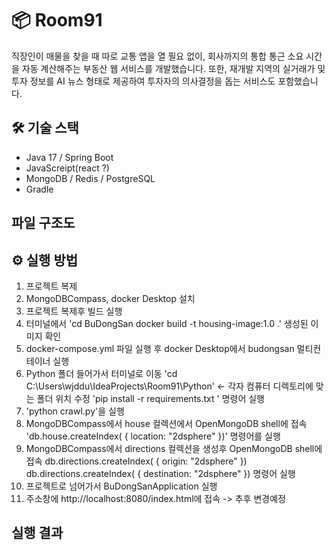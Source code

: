 # 📦 Room91

직장인이 매물을 찾을 때 따로 교통 앱을 열 필요 없이, 회사까지의 통합 통근 소요 시간을 자동 계산해주는 부동산 웹 서비스를 개발했습니다.
또한, 재개발 지역의 실거래가 및 투자 정보를 AI 뉴스 형태로 제공하여 투자자의 의사결정을 돕는 서비스도 포함했습니다.

## 🛠 기술 스택
- Java 17 / Spring Boot
- JavaScreipt(react ?)
- MongoDB / Redis / PostgreSQL
- Gradle

## 파일 구조도



## ⚙️ 실행 방법

1. 프로젝트 복제
2. MongoDBCompass, docker Desktop 설치
3. 프로젝트 복제후 빌드 실행
4. 터미널에서 
   'cd BuDongSan 
   docker build -t housing-image:1.0 .'
   생성된 이미지 확인
5. docker-compose.yml 파일 실행 후 docker Desktop에서 budongsan 멀티컨테이너 실행
6. Python 폴더 들어가서 터미널로 이동
   'cd C:\Users\wjddu\IdeaProjects\Room91\Python' <- 각자 컴퓨터 디렉토리에 맞는 폴더 위치 수정
   'pip install -r requirements.txt ' 명령어 실행
7. 'python crawl.py'을 실행
8. MongoDBCompass에서 house 컬렉션에서  OpenMongoDB shell에 접속
   'db.house.createIndex( { location: "2dsphere" })' 명령어를 실행
9. MongoDBCompass에서 directions 컬렉션을 생성후 OpenMongoDB shell에 접속
   db.directions.createIndex( { origin: "2dsphere" })
   db.directions.createIndex( { destination: "2dsphere" }) 
   명령어 실행
10. 프로젝트로 넘어가서 BuDongSanApplication 실행
11. 주소창에 http://localhost:8080/index.html에 접속 -> 추후 변경예정
   
## 실행 결과
